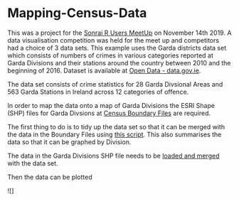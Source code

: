 # Mapping-Census-Data

This was a project for the [Sonrai R Users MeetUp](https://www.meetup.com/sonRai/events/265838349/) on November 14th 2019. A data visualisation competition was held for the meet up and competitors had a choice of 3 data sets. This example uses the Garda districts data set which consists of numbers of crimes in various categories reported at Garda Divisions and their stations around the country between 2010 and the beginning of 2016. Dataset is available at [Open Data - data.gov.ie](https://data.gov.ie/dataset/crimes-at-garda-stations-level-2010-2016).

The data set consists of crime statistics for 28 Garda Divsional Areas and 563 Garda Stations in Ireland across 12 categories of offence.

In order to map the data onto a map of Garda Divisions the ESRI Shape (SHP) files for Garda Divsions at [Census Boundary Files](https://www.cso.ie/en/census/census2011boundaryfiles/) are required. 

The first thing to do is to tidy up the data set so that it can be merged with the data in the Boundary Files using [this script](https://github.com/RQuinn78/Mapping-Census-Data/blob/master/Data%20Preparation.R). This also summarises the data so that it can be graphed by Division. 

The data in the Garda Divisions SHP file needs to be [loaded and merged](https://github.com/RQuinn78/Mapping-Census-Data/blob/master/load_join_ShapeFiles%20.R) with the data set. 

Then the data can be plotted

![]

